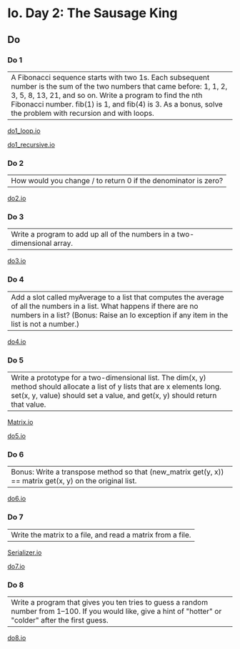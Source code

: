 # Io. Day 2: The Sausage King

## Do

### Do 1

<table><tr><td>
A Fibonacci sequence starts with two 1s. Each subsequent number is the sum of the two numbers that
came before: 1, 1, 2, 3, 5, 8, 13, 21, and so on. Write a program to find the nth Fibonacci number.
fib(1) is 1, and fib(4) is 3. As a bonus, solve the problem with recursion and with loops.
</table></tr></td>

[do1_loop.io](./do1_loop.io)

[do1_recursive.io](./do1_recursive.io)

### Do 2

<table><tr><td>
How would you change / to return 0 if the denominator is zero?
</table></tr></td>

[do2.io](./do2.io)

### Do 3

<table><tr><td>
Write a program to add up all of the numbers in a two-dimensional array.
</table></tr></td>

[do3.io](./do3.io)

### Do 4

<table><tr><td>
Add a slot called myAverage to a list that computes the average of all the numbers in a list. What
happens if there are no numbers in a list? (Bonus: Raise an Io exception if any item in the list is
not a number.)
</table></tr></td>

[do4.io](./do4.io)

### Do 5

<table><tr><td>
Write a prototype for a two-dimensional list. The dim(x, y) method should allocate a list of y lists
that are x elements long. set(x, y, value) should set a value, and get(x, y) should return that
value.
</table></tr></td>

[Matrix.io](./Matrix.io)

[do5.io](./do5.io)

### Do 6

<table><tr><td>
Bonus: Write a transpose method so that (new_matrix get(y, x)) == matrix get(x, y) on the original
list.
</table></tr></td>

[do6.io](./do6.io)

### Do 7

<table><tr><td>
Write the matrix to a file, and read a matrix from a file.
</table></tr></td>

[Serializer.io](./Serializer.io)

[do7.io](./do7.io)

### Do 8

<table><tr><td>
Write a program that gives you ten tries to guess a random number from 1–100. If you would like,
give a hint of "hotter" or "colder" after the first guess.
</table></tr></td>

[do8.io](./do8.io)

